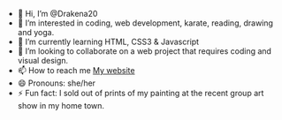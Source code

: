 - 👋 Hi, I’m @Drakena20
- 👀 I’m interested in coding, web development, karate, reading, drawing and yoga.
- 🌱 I’m currently learning HTML, CSS3 &amp; Javascript
- 💞️ I’m looking to collaborate on a web project that requires coding and visual design.
- 📫 How to reach me <a href="http://drakiastudios.com" target="_blank">My website</a>
- 😄 Pronouns: she/her
- ⚡ Fun fact: I sold out of prints of my painting at the recent group art show in my home town.

<!---
Drakena20/Drakena20 is a ✨ special ✨ repository because its `README.md` (this file) appears on your GitHub profile.
You can click the Preview link to take a look at your changes.
--->

